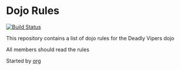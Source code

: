 Dojo Rules
==========

[![Build Status](https://secure.travis-ci.org/rails/arel.svg?branch=master)](http://travis-ci.org/rails/arel)

This repository contains a list of dojo rules for the Deadly Vipers dojo

All members should read the rules

Started by [org](https://github.com/deadlyvipers)

